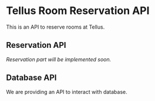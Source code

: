 # Tellus Room Reservation API

This is an API to reserve rooms at Tellus.

## Reservation API

*Reservation part will be implemented soon.*

## Database API

We are providing an API to interact with database.